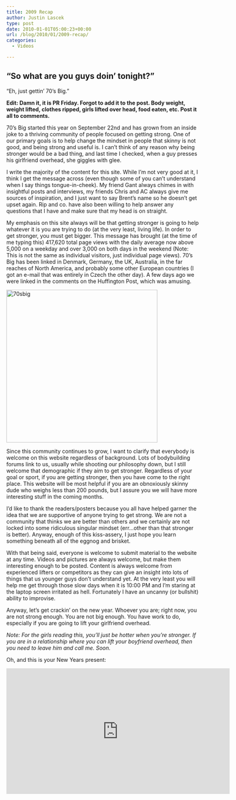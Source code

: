 ```yaml
---
title: 2009 Recap
author: Justin Lascek
type: post
date: 2010-01-01T05:00:23+00:00
url: /blog/2010/01/2009-recap/
categories:
  - Videos

---
```

## &#8220;So what are you guys doin&rsquo; tonight?&#8221;
  
&#8220;Eh, just gettin&rsquo; 70&rsquo;s Big.&#8221;

**Edit: Damn it, it is PR Friday. Forgot to add it to the post. Body weight, weight lifted, clothes ripped, girls lifted over head, food eaten, etc. Post it all to comments.**
  

  
70&rsquo;s Big started this year on September 22nd and has grown from an inside joke to a thriving community of people focused on getting strong. One of our primary goals is to help change the mindset in people that skinny is not good, and being strong and useful is. I can&rsquo;t think of any reason why being stronger would be a bad thing, and last time I checked, when a guy presses his girlfriend overhead, she giggles with glee.
  

  
I write the majority of the content for this site. While I&rsquo;m not very good at it, I think I get the message across (even though some of you can&rsquo;t understand when I say things tongue-in-cheek). My friend Gant always chimes in with insightful posts and interviews, my friends Chris and AC always give me sources of inspiration, and I just want to say Brent&rsquo;s name so he doesn&rsquo;t get upset again. Rip and co. have also been willing to help answer any questions that I have and make sure that my head is on straight.
  

  
My emphasis on this site always will be that getting stronger is going to help whatever it is you are trying to do (at the very least, living life). In order to get stronger, you must get bigger. This message has brought (at the time of me typing this) 417,620 total page views with the daily average now above 5,000 on a weekday and over 3,000 on both days in the weekend (Note: This is not the same as individual visitors, just individual page views). 70&rsquo;s Big has been linked in Denmark, Germany, the UK, Australia, in the far reaches of North America, and probably some other European countries (I got an e-mail that was entirely in Czech the other day). A few days ago we were linked in the comments on the Huffington Post, which was amusing.
  

  
<img data-attachment-id="1017" data-permalink="/blog/2010/01/2009-recap/70sbig/" data-orig-file="/2009/12/70sbig.jpg" data-orig-size="648,655" data-comments-opened="1" data-image-meta="{&quot;aperture&quot;:&quot;0&quot;,&quot;credit&quot;:&quot;&quot;,&quot;camera&quot;:&quot;&quot;,&quot;caption&quot;:&quot;&quot;,&quot;created_timestamp&quot;:&quot;0&quot;,&quot;copyright&quot;:&quot;&quot;,&quot;focal_length&quot;:&quot;0&quot;,&quot;iso&quot;:&quot;0&quot;,&quot;shutter_speed&quot;:&quot;0&quot;,&quot;title&quot;:&quot;&quot;}" data-image-title="70sbig" data-image-description="" data-medium-file="/2009/12/70sbig-395x400.jpg" data-large-file="/2009/12/70sbig.jpg" src="/2009/12/70sbig-395x400.jpg" alt="70sbig" title="70sbig" width="395" height="400" class="aligncenter size-medium wp-image-1017" srcset="/2009/12/70sbig-395x400.jpg 395w, /2009/12/70sbig.jpg 648w" sizes="(max-width: 395px) 100vw, 395px" />
  

  
Since this community continues to grow, I want to clarify that everybody is welcome on this website regardless of background. Lots of bodybuilding forums link to us, usually while shooting our philosophy down, but I still welcome that demographic if they aim to get stronger. Regardless of your goal or sport, if you are getting stronger, then you have come to the right place. This website will be most helpful if you are an obnoxiously skinny dude who weighs less than 200 pounds, but I assure you we will have more interesting stuff in the coming months.
  

  
I&rsquo;d like to thank the readers/posters because you all have helped garner the idea that we are supportive of anyone trying to get strong. We are not a community that thinks we are better than others and we certainly are not locked into some ridiculous singular mindset (err&#8230;other than that stronger is better). Anyway, enough of this kiss-assery, I just hope you learn something beneath all of the eggnog and brisket.
  

  
With that being said, everyone is welcome to submit material to the website at any time. Videos and pictures are always welcome, but make them interesting enough to be posted. Content is always welcome from experienced lifters or competitors as they can give an insight into lots of things that us younger guys don&rsquo;t understand yet. At the very least you will help me get through those slow days when it is 10:00 PM and I&rsquo;m staring at the laptop screen irritated as hell. Fortunately I have an uncanny (or bullshit) ability to improvise.
  

  
Anyway, let&rsquo;s get crackin&rsquo; on the new year. Whoever you are; right now, you are not strong enough. You are not big enough. You have work to do, especially if you are going to lift your girlfriend overhead.
  
_Note: For the girls reading this, you&rsquo;ll just be hotter when you&rsquo;re stronger. If you are in a relationship where you can lift your boyfriend overhead, then you need to leave him and call me. Soon._
  

  
Oh, and this is your New Years present:
  
<span class="embed-youtube" style="text-align:center; display: block;"><iframe class='youtube-player' type='text/html' width='584' height='329' src='https://www.youtube.com/embed/jXKUb5A1auM?version=3&#038;rel=1&#038;fs=1&#038;autohide=2&#038;showsearch=0&#038;showinfo=1&#038;iv_load_policy=1&#038;wmode=transparent' allowfullscreen='true' style='border:0;'></iframe></span>
